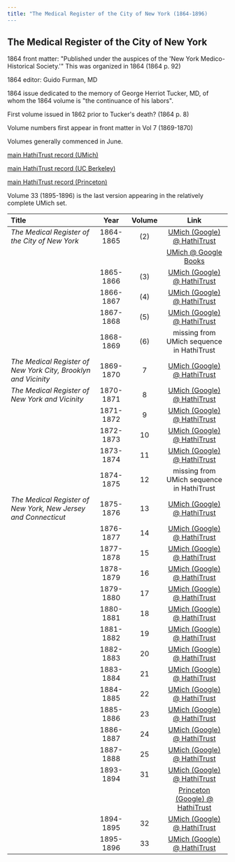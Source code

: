 ```yaml
---
title: "The Medical Register of the City of New York (1864-1896)
---
```

## The Medical Register of the City of New York

1864 front matter: "Published under the auspices of the 'New York Medico-Historical Society.'" This was organized in 1864 (1864 p. 92)

1864 editor: Guido Furman, MD

1864 issue dedicated to the memory of George Herriot Tucker, MD, of whom the 1864 volume is "the continuance of his labors".

First volume issued in 1862 prior to Tucker's death? (1864 p. 8)

Volume numbers first appear in front matter in Vol 7 (1869-1870)

Volumes generally commenced in June.

[main HathiTrust record (UMich)](https://catalog.hathitrust.org/Record/002074317)

[main HathiTrust record (UC Berkeley)](https://catalog.hathitrust.org/Record/011933630)

[main HathiTrust record (Princeton)](https://catalog.hathitrust.org/Record/008904968)

Volume 33 (1895-1896) is the last version appearing in the relatively complete UMich set.

| Title                                                          | Year      | Volume | Link  |
|:---------------------------------------------------------------|:---------:|:------:|:-----:|
| *The Medical Register of the City of New York*                 | 1864-1865 | (2)    | [UMich (Google) @ HathiTrust](https://babel.hathitrust.org/cgi/pt?id=mdp.39015072258786) |
|                                                                |           |        | [UMich @ Google Books](https://books.google.com/books?id=4cg0AQAAMAAJ)                   |
|                                                                | 1865-1866 | (3)    | [UMich (Google) @ HathiTrust](https://babel.hathitrust.org/cgi/pt?id=mdp.39015072258778) |
|                                                                | 1866-1867 | (4)    | [UMich (Google) @ HathiTrust](https://babel.hathitrust.org/cgi/pt?id=mdp.39015072258760) |
|                                                                | 1867-1868 | (5)    | [UMich (Google) @ HathiTrust](https://babel.hathitrust.org/cgi/pt?id=mdp.39015072258752) |
|                                                                | 1868-1869 | (6)    | missing from UMich sequence in HathiTrust                                                |
| *The Medical Register of New York City, Brooklyn and Vicinity* | 1869-1870 | 7      | [UMich (Google) @ HathiTrust](https://babel.hathitrust.org/cgi/pt?id=mdp.39015072258976) |
| *The Medical Register of New York and Vicinity*                | 1870-1871 | 8      | [UMich (Google) @ HathiTrust](https://babel.hathitrust.org/cgi/pt?id=mdp.39015072258968) |
|                                                                | 1871-1872 | 9      | [UMich (Google) @ HathiTrust](https://babel.hathitrust.org/cgi/pt?id=mdp.39015072258984) |
|                                                                | 1872-1873 | 10     | [UMich (Google) @ HathiTrust](https://babel.hathitrust.org/cgi/pt?id=mdp.39015072258950) |
|                                                                | 1873-1874 | 11     | [UMich (Google) @ HathiTrust](https://babel.hathitrust.org/cgi/pt?id=mdp.39015072258943) |
|                                                                | 1874-1875 | 12     | missing from UMich sequence in HathiTrust |
| *The Medical Register of New York, New Jersey and Connecticut* | 1875-1876 | 13     | [UMich (Google) @ HathiTrust](https://babel.hathitrust.org/cgi/pt?id=mdp.39015072259008) |
|                                                                | 1876-1877 | 14     | [UMich (Google) @ HathiTrust](https://babel.hathitrust.org/cgi/pt?id=mdp.39015072259016) |
|                                                                | 1877-1878 | 15     | [UMich (Google) @ HathiTrust](https://babel.hathitrust.org/cgi/pt?id=mdp.39015072259024) |
|                                                                | 1878-1879 | 16     | [UMich (Google) @ HathiTrust](https://babel.hathitrust.org/cgi/pt?id=mdp.39015072259032) |
|                                                                | 1879-1880 | 17     | [UMich (Google) @ HathiTrust](https://babel.hathitrust.org/cgi/pt?id=mdp.39015072258935) |
|                                                                | 1880-1881 | 18     | [UMich (Google) @ HathiTrust](https://babel.hathitrust.org/cgi/pt?id=mdp.39015072259040) |
|                                                                | 1881-1882 | 19     | [UMich (Google) @ HathiTrust](https://babel.hathitrust.org/cgi/pt?id=mdp.39015072258927) |
|                                                                | 1882-1883 | 20     | [UMich (Google) @ HathiTrust](https://babel.hathitrust.org/cgi/pt?id=mdp.39015072258919) |
|                                                                | 1883-1884 | 21     | [UMich (Google) @ HathiTrust](https://babel.hathitrust.org/cgi/pt?id=mdp.39015072258901) |
|                                                                | 1884-1885 | 22     | [UMich (Google) @ HathiTrust](https://babel.hathitrust.org/cgi/pt?id=mdp.39015072259115) |
|                                                                | 1885-1886 | 23     | [UMich (Google) @ HathiTrust](https://babel.hathitrust.org/cgi/pt?id=mdp.39015072259057) |
|                                                                | 1886-1887 | 24     | [UMich (Google) @ HathiTrust](https://babel.hathitrust.org/cgi/pt?id=mdp.39015072259065) |
|                                                                | 1887-1888 | 25     | [UMich (Google) @ HathiTrust](https://babel.hathitrust.org/cgi/pt?id=mdp.39015072259149) |
|                                                                | 1893-1894 | 31     | [UMich (Google) @ HathiTrust](https://babel.hathitrust.org/cgi/pt?id=mdp.39015072259131) |
|                                                                |           |        | [Princeton (Google) @ HathiTrust](https://babel.hathitrust.org/cgi/pt?id=njp.32101058156983) |
|                                                                | 1894-1895 | 32     | [UMich (Google) @ HathiTrust](https://babel.hathitrust.org/cgi/pt?id=mdp.39015072259156) |
|                                                                | 1895-1896 | 33     | [UMich (Google) @ HathiTrust](https://babel.hathitrust.org/cgi/pt?id=mdp.39015072259164) |


